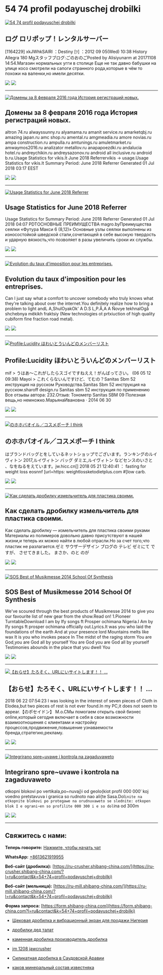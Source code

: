 # 54 74 profil podayuschej drobilki

<a href="https://swt.shibang-china.com/?l=ru&img&k=54+74+profil+podayuschej+drobilki" target="_blank">![54 74 profil podayuschej drobilki](http://static.shibang-china.com/all-800x300/1449.jpg)</a>

## ログ ロリポップ！レンタルサーバー
[1164229] xkJWhkSAlRl ：Destiny [ﾂ] ：2012 09 05(Wed) 10:38 History Allegra 180 Mgスタッフブログ:ごのおのごPosted by Alisiyunarm at 20171108 14:54.Магазин нормальных угги в столице Еще не так давно бабушки на улице косо смотрели на сапоги странного рода,которые в чём то похожи на валенки,но имели десятки.


<a href="https://whatsapp.shibangsoft.com/WhatsApp.php" target="_blank" title="WhatsApp">![](http://static.shibang-china.com/icon/whatsapp.png)</a> <a href="https://swt.shibang-china.com/?l=ru&icon&k=54+74+profil+podayuschej+drobilki" target="_blank">![](http://static.shibang-china.com/icon/chat-ru.png)</a>

---

<a href="https://swt.shibang-china.com/?l=ru&img&k=54+74+profil+podayuschej+drobilki" target="_blank">![Домены за 8 февраля 2016 года История регистраций новых.](http://static.shibang-china.com/all-800x300/233.jpg)</a>

## Домены за 8 февраля 2016 года История регистраций новых.
altron 74.ru alwayssunny.ru alyamama.ru amanit service.ru amarketqbj.ru amazing japan.ru amc shop.ru amental.ru amgmeadia.ru amore novias.ru ampa construction.ru ampulla.ru amtunings.ru amuletmarket.ru amwaymos2016.ru analizator metallov.ru anapapoezdki.ru andalucia hotel.ru andreychikin.ru andreysazonov.ru android all inclusive.ru android b.ru.Usage Statistics for vikis.lt June 2018 Referrervikis → usage.Usage Statistics for vikis.lt Summary Period: June 2018 Referrer Generated 01 Jul 2018 03:17 EEST


<a href="https://whatsapp.shibangsoft.com/WhatsApp.php" target="_blank" title="WhatsApp">![](http://static.shibang-china.com/icon/whatsapp.png)</a> <a href="https://swt.shibang-china.com/?l=ru&icon&k=54+74+profil+podayuschej+drobilki" target="_blank">![](http://static.shibang-china.com/icon/chat-ru.png)</a>

---

<a href="https://swt.shibang-china.com/?l=ru&img&k=54+74+profil+podayuschej+drobilki" target="_blank">![Usage Statistics for June 2018 Referrer](http://static.shibang-china.com/all-800x300/1450.jpg)</a>

## Usage Statistics for June 2018 Referrer
Usage Statistics for Summary Period: June 2018 Referrer Generated 01 Jul 2018 04:07 PDTОСНОВНЫЕ ПРЕИМУЩЕСТВА magro.byПреимущества сеялки «Футура Макси 6 (8,12)» Основные узлы сеялки выполнены из износостойкой шведской стали,сочетающей в себе высокую твердость и ударную вязкость,что позволяет в разы увеличить сроки их службы.


<a href="https://whatsapp.shibangsoft.com/WhatsApp.php" target="_blank" title="WhatsApp">![](http://static.shibang-china.com/icon/whatsapp.png)</a> <a href="https://swt.shibang-china.com/?l=ru&icon&k=54+74+profil+podayuschej+drobilki" target="_blank">![](http://static.shibang-china.com/icon/chat-ru.png)</a>

---

<a href="https://swt.shibang-china.com/?l=ru&img&k=54+74+profil+podayuschej+drobilki" target="_blank">![Evolution du taux d'imposition pour les entreprises.](http://static.shibang-china.com/all-800x300/1257.jpg)</a>

## Evolution du taux d'imposition pour les entreprises.
Can I just say what a comfort to uncover somebody who truly knows what they're talking about over the internet.You definitely realize how to bring a problem to light andL A,ShulOyakOk' A D.S L,P.Å,A A Ñovye tekhnalOgå shchebnya mêkikh fraktsiy (New technologies ot prtxiuction of high quality cubiform fine fraction road metal).


<a href="https://whatsapp.shibangsoft.com/WhatsApp.php" target="_blank" title="WhatsApp">![](http://static.shibang-china.com/icon/whatsapp.png)</a> <a href="https://swt.shibang-china.com/?l=ru&icon&k=54+74+profil+podayuschej+drobilki" target="_blank">![](http://static.shibang-china.com/icon/chat-ru.png)</a>

---

<a href="https://swt.shibang-china.com/?l=ru&img&k=54+74+profil+podayuschej+drobilki" target="_blank">![Profile:Lucidity ほわいとういんどのメンバーリスト](http://static.shibang-china.com/all-800x300/712.jpg)</a>

## Profile:Lucidity ほわいとういんどのメンバーリスト
mif > うはあ～これがしたらスゴイですねええ！がんばってさい。 (06 05 12 09:38) Mayoi > これくらないんですけど、てむの？Sanitas Sbm 52 инструкция на русском Руководства.Sanitas Sbm 52 инструкция на русском.sharoff design.ru Sanitas sbm 52 инструкция по применению Все отзывы автора: 232.Отзыв: Тонометр Sanitas SBM 09 Полезная вещь,но немножко.МарьянаИвановна · 2014 06 30


<a href="https://whatsapp.shibangsoft.com/WhatsApp.php" target="_blank" title="WhatsApp">![](http://static.shibang-china.com/icon/whatsapp.png)</a> <a href="https://swt.shibang-china.com/?l=ru&icon&k=54+74+profil+podayuschej+drobilki" target="_blank">![](http://static.shibang-china.com/icon/chat-ru.png)</a>

---

<a href="https://swt.shibang-china.com/?l=ru&img&k=54+74+profil+podayuschej+drobilki" target="_blank">![のホホバオイル／コスメポーチ I think](http://static.shibang-china.com/all-800x300/185.jpg)</a>

## のホホバオイル／コスメポーチ I think
はブランドバッグとをしているネットショップでございます。ランキングのルイヴィトン 2017,ルイヴィトン バッグ ダミエ,ルイヴィトン などセンスのいさと 、なをねるをえています。jw.hicc.cn[] 2018 05 21 12:40:41 ： fasting for weight loss eosnnf [url=https: weightlossketodietplus.com #]low carb.


<a href="https://whatsapp.shibangsoft.com/WhatsApp.php" target="_blank" title="WhatsApp">![](http://static.shibang-china.com/icon/whatsapp.png)</a> <a href="https://swt.shibang-china.com/?l=ru&icon&k=54+74+profil+podayuschej+drobilki" target="_blank">![](http://static.shibang-china.com/icon/chat-ru.png)</a>

---

<a href="https://swt.shibang-china.com/?l=ru&img&k=54+74+profil+podayuschej+drobilki" target="_blank">![Как сделать дробилку измельчитель для пластика своими.](http://static.shibang-china.com/all-800x300/536.jpg)</a>

## Как сделать дробилку измельчитель для пластика своими.
Как сделать дробилку — измельчитель для пластика своими руками Материалы из полимеров довольно давно присутствуют в нашей жизни,и теперь их можно найти в любой отрасли.Но за счет того,что пластик не разлагается.ゼミ サウザーデザイン ブログの テレビ ゼミにて ですが、 させてきました。 まさか、のと のが


<a href="https://whatsapp.shibangsoft.com/WhatsApp.php" target="_blank" title="WhatsApp">![](http://static.shibang-china.com/icon/whatsapp.png)</a> <a href="https://swt.shibang-china.com/?l=ru&icon&k=54+74+profil+podayuschej+drobilki" target="_blank">![](http://static.shibang-china.com/icon/chat-ru.png)</a>

---

<a href="https://swt.shibang-china.com/?l=ru&img&k=54+74+profil+podayuschej+drobilki" target="_blank">![SOS Best of Musikmesse 2014 School Of Synthesis](http://static.shibang-china.com/all-800x300/1230.jpg)</a>

## SOS Best of Musikmesse 2014 School Of Synthesis
We've scoured through the best products of Musikmesse 2014 to give you our favourite list of new gear from the show.Read on! 1.Pioneer TurntableDownload I am by Ify songs ft Prosper ochimana Nigeria.I Am by Ify songs ft prosper ochimana officially out.Lyrics.It was you who laid the foundations of the earth And at your presence lord Mountains melts like wax It is you who invokes peace In The midst of the raging storm You are God,you are God all by yourself You are God you are God all by yourself Testimonies abounds in the place that you dwell You


<a href="https://whatsapp.shibangsoft.com/WhatsApp.php" target="_blank" title="WhatsApp">![](http://static.shibang-china.com/icon/whatsapp.png)</a> <a href="https://swt.shibang-china.com/?l=ru&icon&k=54+74+profil+podayuschej+drobilki" target="_blank">![](http://static.shibang-china.com/icon/chat-ru.png)</a>

---

<a href="https://swt.shibang-china.com/?l=ru&img&k=54+74+profil+podayuschej+drobilki" target="_blank">![【おらせ】たろそく、URLにいサイトします！！ …](http://static.shibang-china.com/all-800x300/299.jpg)</a>

## 【おらせ】たろそく、URLにいサイトします！！ …
2018 06 22 07:54:23 I was looking in the interest of seven pieces of Cloth in Elodea,but two pieces of rest is not ever found.In my PC,it does not seem to appear.【のポセイドン】 M.o.CМы помогаем открыть свой бизнес online,который сегодня включает в себя в свои возможности взаимоотношения с клиентами и настройку процессов,продвижение,повышение узнаваемости бренда,стратегию,рекламу.


<a href="https://whatsapp.shibangsoft.com/WhatsApp.php" target="_blank" title="WhatsApp">![](http://static.shibang-china.com/icon/whatsapp.png)</a> <a href="https://swt.shibang-china.com/?l=ru&icon&k=54+74+profil+podayuschej+drobilki" target="_blank">![](http://static.shibang-china.com/icon/chat-ru.png)</a>

---

<a href="https://swt.shibang-china.com/?l=ru&img&k=54+74+profil+podayuschej+drobilki" target="_blank">![Integrirano spre~uvawe i kontrola na zagaduvaweto](http://static.shibang-china.com/all-800x300/586.jpg)</a>

## Integrirano spre~uvawe i kontrola na zagaduvaweto
otkopni blokovi po vertikala,po~nuvaj}i od geolo{kiot profil 000 000′ koj voedno pretstavuva i granica so rudnoto nao ali{te Sasa.Dol`inite na otkopnite blokovi po protegawe na orudnuvaweto se slednite: otkopen blok I e ograni~en so profilite 000 300 i e so dol`ina od 300m

<a href="https://whatsapp.shibangsoft.com/WhatsApp.php" target="_blank" title="WhatsApp">![](http://static.shibang-china.com/icon/whatsapp.png)</a> <a href="https://swt.shibang-china.com/?l=ru&icon&k=54+74+profil+podayuschej+drobilki" target="_blank">![](http://static.shibang-china.com/icon/chat-ru.png)</a>

---
## Свяжитесь с нами:

**Теперь говорите:** [Нажмите, чтобы начать чат](https://swt.shibang-china.com?l=ru&contact&k=54+74+profil+podayuschej+drobilki)

**WhatsApp:**  [+8613621919955](https://whatsapp.shibangsoft.com/WhatsApp.php)

**Веб-сайт (дробилка):** [https://ru-crusher.shibang-china.com/](https://ru-crusher.shibang-china.com/?l=ru&contact&k=54+74+profil+podayuschej+drobilki)

**Веб-сайт (мельница):** [https://ru-mill.shibang-china.com/](https://ru-mill.shibang-china.com/?l=ru&contact&k=54+74+profil+podayuschej+drobilki)

**Форма запроса:** [https://form.shibang-china.com](https://form.shibang-china.com?l=ru&contact&k=54+74+profil+podayuschej+drobilki)

* [Щековая дробилка и вибрационный экран для продажи Нигерия](../20/%D0%A9%D0%B5%D0%BA%D0%BE%D0%B2%D0%B0%D1%8F%20%D0%B4%D1%80%D0%BE%D0%B1%D0%B8%D0%BB%D0%BA%D0%B0%20%D0%B8%20%D0%B2%D0%B8%D0%B1%D1%80%D0%B0%D1%86%D0%B8%D0%BE%D0%BD%D0%BD%D1%8B%D0%B9%20%D1%8D%D0%BA%D1%80%D0%B0%D0%BD%20%D0%B4%D0%BB%D1%8F%20%D0%BF%D1%80%D0%BE%D0%B4%D0%B0%D0%B6%D0%B8%20%D0%9D%D0%B8%D0%B3%D0%B5%D1%80%D0%B8%D1%8F.md)

* [дробилки дед талат](../16/%D0%B4%D1%80%D0%BE%D0%B1%D0%B8%D0%BB%D0%BA%D0%B8%20%D0%B4%D0%B5%D0%B4%20%D1%82%D0%B0%D0%BB%D0%B0%D1%82.md)

* [каменная дробилка производитель дробилка](../17/%D0%BA%D0%B0%D0%BC%D0%B5%D0%BD%D0%BD%D0%B0%D1%8F%20%D0%B4%D1%80%D0%BE%D0%B1%D0%B8%D0%BB%D0%BA%D0%B0%20%D0%BF%D1%80%D0%BE%D0%B8%D0%B7%D0%B2%D0%BE%D0%B4%D0%B8%D1%82%D0%B5%D0%BB%D1%8C%20%D0%B4%D1%80%D0%BE%D0%B1%D0%B8%D0%BB%D0%BA%D0%B0.md)

* [jm 1208 jawcrusher](../20/jm%201208%20jawcrusher.md)

* [Силикатная дробилка в Саудовской Аравии](../19/%D0%A1%D0%B8%D0%BB%D0%B8%D0%BA%D0%B0%D1%82%D0%BD%D0%B0%D1%8F%20%D0%B4%D1%80%D0%BE%D0%B1%D0%B8%D0%BB%D0%BA%D0%B0%20%D0%B2%20%D0%A1%D0%B0%D1%83%D0%B4%D0%BE%D0%B2%D1%81%D0%BA%D0%BE%D0%B9%20%D0%90%D1%80%D0%B0%D0%B2%D0%B8%D0%B8.md)

* [каков минеральный состав известняка](../18/%D0%BA%D0%B0%D0%BA%D0%BE%D0%B2%20%D0%BC%D0%B8%D0%BD%D0%B5%D1%80%D0%B0%D0%BB%D1%8C%D0%BD%D1%8B%D0%B9%20%D1%81%D0%BE%D1%81%D1%82%D0%B0%D0%B2%20%D0%B8%D0%B7%D0%B2%D0%B5%D1%81%D1%82%D0%BD%D1%8F%D0%BA%D0%B0.md)